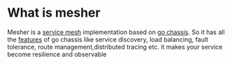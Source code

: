 # What is mesher

Mesher is a
 [service mesh](https://blog.buoyant.io/2017/04/25/whats-a-service-mesh-and-why-do-i-need-one/) 
implementation based on [go chassis](https://github.com/ServiceComb/go-chassis). 
So it has all the [features](http://go-chassis.readthedocs.io/en/latest/intro/features.html) 
of go chassis like service discovery, 
load balancing, fault tolerance, route management,distributed tracing etc.
it makes your service become resilience and observable 

